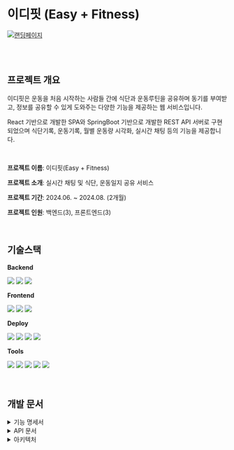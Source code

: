 # 이디핏 (Easy + Fitness)
<a href="https://club-project-one.vercel.app/" target="_blank">
  
![랜딩페이지](https://github.com/user-attachments/assets/75381c4a-ea41-4b6a-a859-94b03803e8ac)
</a>

<br/>
<br/>

## 프로젝트 개요

이디핏은 운동을 처음 시작하는 사람들 간에 식단과 운동루틴을 공유하며 동기를 부여받고, 정보를 공유할 수 있게 도와주는 다양한 기능을 제공하는 웹 서비스입니다. 

React 기반으로 개발한 SPA와 SpringBoot 기반으로 개발한 REST API 서버로 구현되었으며 식단기록, 운동기록, 월별 운동량 시각화, 실시간 채팅 등의 기능을 제공합니다.

<br>

**프로젝트 이름**: 이디핏(Easy + Fitness)

**프로젝트 소개**: 실시간 채팅 및 식단, 운동일지 공유 서비스

**프로젝트 기간**: 2024.06. ~ 2024.08. (2개월)

**프로젝트 인원**: 백엔드(3), 프론트엔드(3)

<br>

## 기술스택

**Backend**
<div>
  <img src="https://img.shields.io/badge/JAVA-FC4C02?style=for-the-badge&logo=openjdk&logoColor=white"> 
  <img src="https://img.shields.io/badge/springboot-6DB33F?style=for-the-badge&logo=springboot&logoColor=white"> 
  <img src="https://img.shields.io/badge/mariadb-003545?style=for-the-badge&logo=mariadb&logoColor=white"> 
</div>

**Frontend**
<div>
  <img src="https://img.shields.io/badge/react-61DAFB?style=for-the-badge&logo=react&logoColor=white"> 
  <img src="https://img.shields.io/badge/typescript-3178C6?style=for-the-badge&logo=typescript&logoColor=white"> 
  <img src="https://img.shields.io/badge/sass-CC6699?style=for-the-badge&logo=sass&logoColor=white"> 
</div>

**Deploy**
<div>
  <img src="https://img.shields.io/badge/nginx-009639?style=for-the-badge&logo=nginx&logoColor=white"> 
  <img src="https://img.shields.io/badge/docker-2496ED?style=for-the-badge&logo=docker&logoColor=white"> 
  <img src="https://img.shields.io/badge/githubactions-2088FF?style=for-the-badge&logo=githubactions&logoColor=white"> 
  <img src="https://img.shields.io/badge/amazonwebservices-232F3E?style=for-the-badge&logo=amazonwebservices&logoColor=white"> 
</div>

**Tools**
<div>
  <img src="https://img.shields.io/badge/git-F05032?style=for-the-badge&logo=git&logoColor=white"> 
  <img src="https://img.shields.io/badge/gitkraken-179287?style=for-the-badge&logo=gitkraken&logoColor=white"> 
  <img src="https://img.shields.io/badge/jira-0052CC?style=for-the-badge&logo=jira&logoColor=white"> 
  <img src="https://img.shields.io/badge/intellijidea-000000?style=for-the-badge&logo=intellijidea&logoColor=white"> 
  <img src="https://img.shields.io/badge/datagrip-000000?style=for-the-badge&logo=datagrip&logoColor=white"> 
</div>

<br/>
<br/>

## 개발 문서
<details>
<summary>
<a>기능 명세서</a>
</summary>
<img src="https://github.com/user-attachments/assets/f0a5ab36-15c2-4ad6-a518-9200ff00516e" width="800"/>
<br>
<a href="https://comely15.notion.site/f6430680d67a47ed8266a7483d945258">Notion 링크</a>
</details>

<details>
<summary>
<a>API 문서</a>
</summary>
<img src="https://github.com/user-attachments/assets/c522eaf1-949e-45e2-99e6-edf3560e42b5" width="800"/>
<br>
<a href="https://comely15.notion.site/API-cf7b6bd22929401080707986145b3fd6">Notion 링크</a>
</details>

<details>
<summary>
<a>아키텍처</a>
</summary>
<img src="https://github.com/user-attachments/assets/16208491-c955-4626-b3f5-6cf7e5d6298e" width="800"/>
<br>
</details>


<br/>
<br/>

<br/>
<br/>



